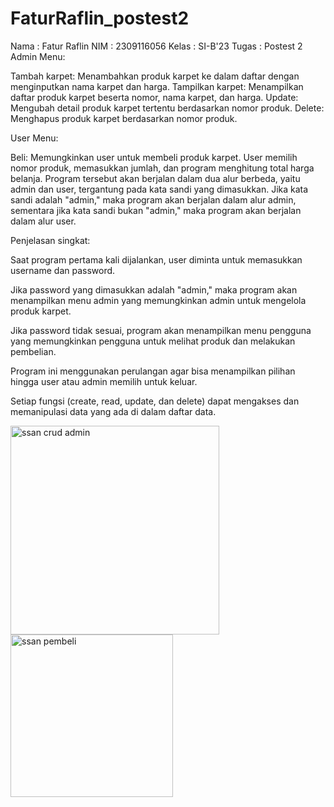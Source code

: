 # FaturRaflin_postest2
Nama : Fatur Raflin
NIM : 2309116056
Kelas : SI-B'23
Tugas : Postest 2
Admin Menu:

Tambah karpet: Menambahkan produk karpet ke dalam daftar dengan menginputkan nama karpet dan harga.
Tampilkan karpet: Menampilkan daftar produk karpet beserta nomor, nama karpet, dan harga.
Update: Mengubah detail produk karpet tertentu berdasarkan nomor produk.
Delete: Menghapus produk karpet berdasarkan nomor produk.

User Menu:

Beli: Memungkinkan user untuk membeli produk karpet. User memilih nomor produk, memasukkan jumlah, dan program menghitung total harga belanja.
Program tersebut akan berjalan dalam dua alur berbeda, yaitu admin dan user, tergantung pada kata sandi yang dimasukkan. Jika kata sandi adalah "admin," maka program akan berjalan dalam alur admin, sementara jika kata sandi bukan "admin," maka program akan berjalan dalam alur user.

Penjelasan singkat:

Saat program pertama kali dijalankan, user diminta untuk memasukkan username dan password.

Jika password yang dimasukkan adalah "admin," maka program akan menampilkan menu admin yang memungkinkan admin untuk mengelola produk karpet.

Jika password tidak sesuai, program akan menampilkan menu pengguna yang memungkinkan pengguna untuk melihat produk dan melakukan pembelian.

Program ini menggunakan perulangan agar bisa menampilkan pilihan hingga user atau admin memilih untuk keluar.

Setiap fungsi (create, read, update, dan delete) dapat mengakses dan memanipulasi data yang ada di dalam daftar data.

<img width="334" alt="ssan crud admin" src="https://github.com/faturraflin/FaturRaflin_postest2/assets/100887527/561fbc3e-6a98-4bea-9586-da898571ed22">
<img width="260" alt="ssan pembeli" src="https://github.com/faturraflin/FaturRaflin_postest2/assets/100887527/b048df80-c170-4f37-bfd7-93af0434f8e4">
